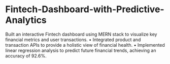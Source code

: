 # Fintech-Dashboard-with-Predictive-Analytics
Built an interactive Fintech dashboard using MERN stack to visualize key financial metrics and user transactions. • Integrated product and transaction APIs to provide a holistic view of financial health. • Implemented linear regression analysis to predict future financial trends, achieving an accuracy of 92.6%.
